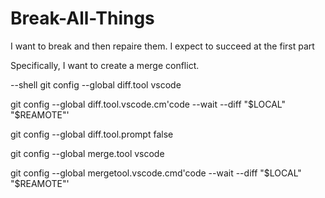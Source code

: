 # Break-All-Things

I want to break and then repaire them. I expect to succeed at the first part


Specifically, I want to create a merge conflict.


--shell
git config --global diff.tool vscode

git config --global diff.tool.vscode.cm'code --wait --diff "$LOCAL" "$REAMOTE"'

git config --global diff.tool.prompt false

git config --global merge.tool vscode

git config --global mergetool.vscode.cmd'code --wait --diff "$LOCAL" "$REAMOTE"'

